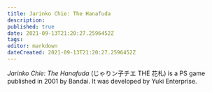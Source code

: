 ```yaml
---
title: Jarinko Chie: The Hanafuda
description: 
published: true
date: 2021-09-13T21:20:27.2596452Z 
tags: 
editor: markdown
dateCreated: 2021-09-13T21:20:27.2596452Z
---
```

_Jarinko Chie: The Hanafuda_ (<span lang='ja'>じゃりン子チエ THE 花札</span>) is a PS game published in 2001 by Bandai.
It was developed by Yuki Enterprise.
